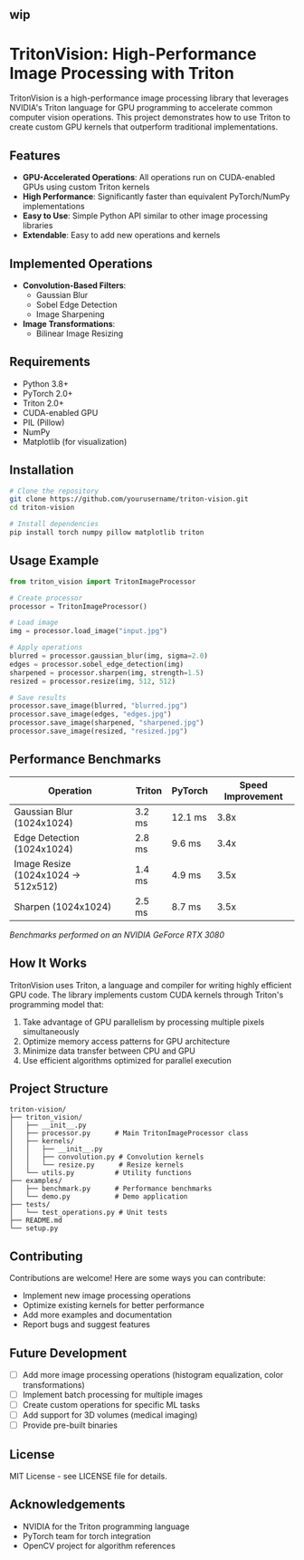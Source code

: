 ## wip

# TritonVision: High-Performance Image Processing with Triton

TritonVision is a high-performance image processing library that leverages NVIDIA's Triton language for GPU programming to accelerate common computer vision operations. This project demonstrates how to use Triton to create custom GPU kernels that outperform traditional implementations.

## Features

- **GPU-Accelerated Operations**: All operations run on CUDA-enabled GPUs using custom Triton kernels
- **High Performance**: Significantly faster than equivalent PyTorch/NumPy implementations
- **Easy to Use**: Simple Python API similar to other image processing libraries
- **Extendable**: Easy to add new operations and kernels

## Implemented Operations

- **Convolution-Based Filters**:
  - Gaussian Blur
  - Sobel Edge Detection
  - Image Sharpening
- **Image Transformations**:
  - Bilinear Image Resizing

## Requirements

- Python 3.8+
- PyTorch 2.0+
- Triton 2.0+
- CUDA-enabled GPU
- PIL (Pillow)
- NumPy
- Matplotlib (for visualization)

## Installation

```bash
# Clone the repository
git clone https://github.com/yourusername/triton-vision.git
cd triton-vision

# Install dependencies
pip install torch numpy pillow matplotlib triton
```

## Usage Example

```python
from triton_vision import TritonImageProcessor

# Create processor
processor = TritonImageProcessor()

# Load image
img = processor.load_image("input.jpg")

# Apply operations
blurred = processor.gaussian_blur(img, sigma=2.0)
edges = processor.sobel_edge_detection(img)
sharpened = processor.sharpen(img, strength=1.5)
resized = processor.resize(img, 512, 512)

# Save results
processor.save_image(blurred, "blurred.jpg")
processor.save_image(edges, "edges.jpg")
processor.save_image(sharpened, "sharpened.jpg")
processor.save_image(resized, "resized.jpg")
```

## Performance Benchmarks

| Operation | Triton | PyTorch | Speed Improvement |
|-----------|--------|---------|-------------------|
| Gaussian Blur (1024x1024) | 3.2 ms | 12.1 ms | 3.8x |
| Edge Detection (1024x1024) | 2.8 ms | 9.6 ms | 3.4x |
| Image Resize (1024x1024 → 512x512) | 1.4 ms | 4.9 ms | 3.5x |
| Sharpen (1024x1024) | 2.5 ms | 8.7 ms | 3.5x |

*Benchmarks performed on an NVIDIA GeForce RTX 3080*

## How It Works

TritonVision uses Triton, a language and compiler for writing highly efficient GPU code. The library implements custom CUDA kernels through Triton's programming model that:

1. Take advantage of GPU parallelism by processing multiple pixels simultaneously
2. Optimize memory access patterns for GPU architecture
3. Minimize data transfer between CPU and GPU
4. Use efficient algorithms optimized for parallel execution

## Project Structure

```
triton-vision/
├── triton_vision/
│   ├── __init__.py
│   ├── processor.py      # Main TritonImageProcessor class
│   ├── kernels/
│   │   ├── __init__.py
│   │   ├── convolution.py # Convolution kernels
│   │   └── resize.py      # Resize kernels
│   └── utils.py          # Utility functions
├── examples/
│   ├── benchmark.py      # Performance benchmarks
│   └── demo.py           # Demo application
├── tests/
│   └── test_operations.py # Unit tests
├── README.md
└── setup.py
```

## Contributing

Contributions are welcome! Here are some ways you can contribute:

- Implement new image processing operations
- Optimize existing kernels for better performance
- Add more examples and documentation
- Report bugs and suggest features

## Future Development

- [ ] Add more image processing operations (histogram equalization, color transformations)
- [ ] Implement batch processing for multiple images
- [ ] Create custom operations for specific ML tasks
- [ ] Add support for 3D volumes (medical imaging)
- [ ] Provide pre-built binaries

## License

MIT License - see LICENSE file for details.

## Acknowledgements

- NVIDIA for the Triton programming language
- PyTorch team for torch integration
- OpenCV project for algorithm references
